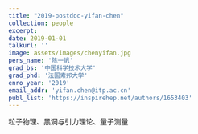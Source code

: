 ```yaml
---
title: "2019-postdoc-yifan-chen"
collection: people
excerpt: 
date: 2019-01-01
talkurl: ''
image: assets/images/chenyifan.jpg
pers_name: '陈一帆'
grad_bs: '中国科学技术大学'
grad_phd: '法国索邦大学'
enro_year: '2019' 
email_addr: 'yifan.chen@itp.ac.cn'
publ_list: 'https://inspirehep.net/authors/1653403'
---
```



粒子物理、黑洞与引力理论、量子测量




